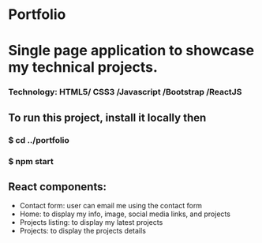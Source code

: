 # Portfolio
# Single page application to showcase my technical projects.
### Technology: HTML5/ CSS3 /Javascript /Bootstrap /ReactJS
## To run this project, install it locally then
### $ cd ../portfolio
### $ npm start
## React components:
- Contact form: user can email me using the contact form
- Home: to display my info, image, social media links, and projects
- Projects listing: to display my latest projects
- Projects: to display the projects details
